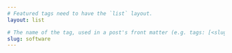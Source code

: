 ```yaml
---
# Featured tags need to have the `list` layout.
layout: list

# The name of the tag, used in a post's front matter (e.g. tags: [<slug>]).
slug: software
---
```

